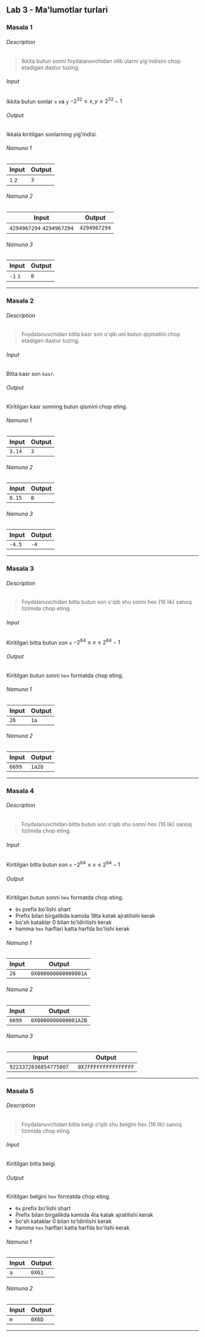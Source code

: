 ##  Lab 3 -  Ma'lumotlar turlari

###  Masala 1
  
######  Description
    
> Ikkita butun sonni foydalanuvchidan olib ularni yig'indisini chop etadigan dastur tuzing.


###### Input
  
Ikkita butun sonlar `x` va `y`  ${-2}^{32} \leq x, y \leq 2^{32} - 1$
  
###### Output
  
Ikkala kiritilgan sonlarning yig'indisi.

###### Namuna 1
  
| Input | Output |
| - | - |
| `1` `2` | `3` |
  
###### Namuna 2
  
| Input | Output |
| - | - |
| `4294967294` `4294967294` | `4294967294` |

###### Namuna 3
  
| Input | Output |
| - | - |
| `-1` `1` | `0` |
---

###  Masala 2
  
######  Description
    
> Foydalanuvchidan bitta kasr son o'qib uni butun qiymatini chop etadigan dastur tuzing.

###### Input
  
Bitta kasr son `kasr`.
  
###### Output
  
Kiritilgan kasr sonning butun qismini chop eting.

###### Namuna 1
  
| Input | Output |
| - | - |
| `3.14` | `3` |
  
###### Namuna 2
  
| Input | Output |
| - | - |
| `0.15` | `0` |

###### Namuna 3
  
| Input | Output |
| - | - |
| `-4.5` | `-4` |
---

###  Masala 3
  
######  Description
    
> Foydalanuvchidan bitta butun son o'qib shu sonni hex (16 lik) sanoq tizimida chop eting.

###### Input
  
Kiritilgan bitta butun son `x` ${-2}^{64} \leq x \leq 2^{64} - 1$
  
###### Output
  
Kiritilgan butun sonni `hex` formatda chop eting.

###### Namuna 1
  
| Input | Output |
| - | - |
| `26` | `1a` |
  
###### Namuna 2
  
| Input | Output |
| - | - |
| `6699` | `1a2b` |
---

###  Masala 4
  
######  Description
    
> Foydalanuvchidan bitta butun son o'qib shu sonni hex (16 lik) sanoq tizimida chop eting.

###### Input
  
Kiritilgan bitta butun son `x` ${-2}^{64} \leq x \leq 2^{64} - 1$
  
###### Output
  
Kiritilgan butun sonni `hex` formatda chop eting.
- `0x` prefix bo'lishi shart
- Prefix bilan birgalikda kamida 18ta katak ajratilishi kerak
- bo'sh kataklar 0 bilan to'ldirilishi kerak
- hamma `hex` harflari katta harfda bo'lishi kerak

###### Namuna 1
  
| Input | Output |
| - | - |
| `26` | `0X000000000000001A` |
  
###### Namuna 2
  
| Input | Output |
| - | - |
| `6699` | `0X0000000000001A2B` |

###### Namuna 3
  
| Input | Output |
| - | - |
| `9223372036854775807 ` | `0X7FFFFFFFFFFFFFFF` |
---

###  Masala 5
  
######  Description
    
> Foydalanuvchidan bitta belgi o'qib shu belgini hex (16 lik) sanoq tizimida chop eting.

###### Input
  
Kiritilgan bitta belgi.
  
###### Output
  
Kiritilgan belgini `hex` formatda chop eting.
- `0x` prefix bo'lishi shart
- Prefix bilan birgalikda kamida 4ta katak ajratilishi kerak
- bo'sh kataklar 0 bilan to'ldirilishi kerak
- hamma `hex` harflari katta harfda bo'lishi kerak

###### Namuna 1
  
| Input | Output |
| - | - |
| `a` | `0X61` |
  
###### Namuna 2
  
| Input | Output |
| - | - |
| `m` | `0X6D` |
---